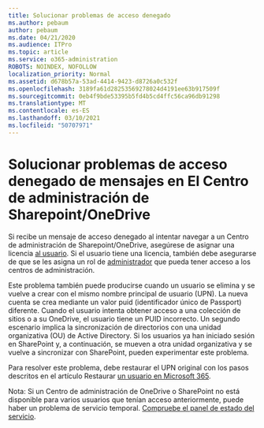 ```yaml
---
title: Solucionar problemas de acceso denegado
ms.author: pebaum
author: pebaum
ms.date: 04/21/2020
ms.audience: ITPro
ms.topic: article
ms.service: o365-administration
ROBOTS: NOINDEX, NOFOLLOW
localization_priority: Normal
ms.assetid: d678b57a-53ad-4414-9423-d8726a0c532f
ms.openlocfilehash: 3189fa61d28253569278024d4191ee63b917509f
ms.sourcegitcommit: 0eb4f9bde53395b5fd4b5cd4ffc56ca96db91298
ms.translationtype: MT
ms.contentlocale: es-ES
ms.lasthandoff: 03/10/2021
ms.locfileid: "50707971"
---
```

# <a name="troubleshoot-access-denied-messages-in-sharepointonedrive-admin-center"></a>Solucionar problemas de acceso denegado de mensajes en El Centro de administración de Sharepoint/OneDrive

Si recibe un mensaje de acceso denegado al intentar navegar a un Centro de administración de Sharepoint/OneDrive, asegúrese de asignar una licencia [al usuario](https://docs.microsoft.com/microsoft-365/admin/add-users/add-users). Si el usuario tiene una licencia, también debe asegurarse de que se les asigna un rol de [administrador](https://docs.microsoft.com/microsoft-365/admin/add-users/about-admin-roles) que pueda tener acceso a los centros de administración.

Este problema también puede producirse cuando un usuario se elimina y se vuelve a crear con el mismo nombre principal de usuario (UPN). La nueva cuenta se crea mediante un valor puid (identificador único de Passport) diferente. Cuando el usuario intenta obtener acceso a una colección de sitios o a su OneDrive, el usuario tiene un PUID incorrecto. Un segundo escenario implica la sincronización de directorios con una unidad organizativa (OU) de Active Directory. Si los usuarios ya han iniciado sesión en SharePoint y, a continuación, se mueven a otra unidad organizativa y se vuelve a sincronizar con SharePoint, pueden experimentar este problema.

Para resolver este problema, debe restaurar el UPN original con los pasos descritos en el artículo Restaurar [un usuario en Microsoft 365](https://docs.microsoft.com/microsoft-365/admin/add-users/restore-user).

Nota: Si un Centro de administración de OneDrive o SharePoint no está disponible para varios usuarios que tenían acceso anteriormente, puede haber un problema de servicio temporal.  [Compruebe el panel de estado del servicio](https://portal.office.com/adminportal/home#/servicehealth).


